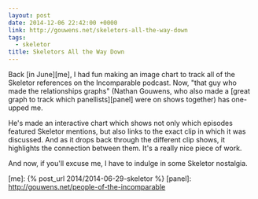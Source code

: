 ```yaml
---
layout: post
date: 2014-12-06 22:42:00 +0000
link: http://gouwens.net/skeletors-all-the-way-down
tags:
  - skeletor
title: Skeletors All the Way Down
---
```


Back [in June][me], I had fun making an image chart to track all of the Skeletor references on the Incomparable podcast. Now, "that guy who made the relationships graphs" (Nathan Gouwens, who also made a [great graph to track which panellists][panel] were on shows together) has one-upped me.

He's made an interactive chart which shows not only which episodes featured Skeletor mentions, but also links to the exact clip in which it was discussed. And as it drops back through the different clip shows, it highlights the connection between them. It's a really nice piece of work.

And now, if you'll excuse me, I have to indulge in some Skeletor nostalgia.

[me]: {% post_url 2014/2014-06-29-skeletor %}
[panel]: http://gouwens.net/people-of-the-incomparable

